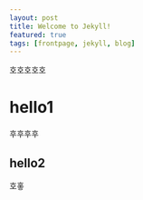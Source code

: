 ```yaml
---
layout: post
title: Welcome to Jekyll!
featured: true
tags: [frontpage, jekyll, blog]
---
```

호호호호호

# hello1

후후후후

## hello2


호홓

